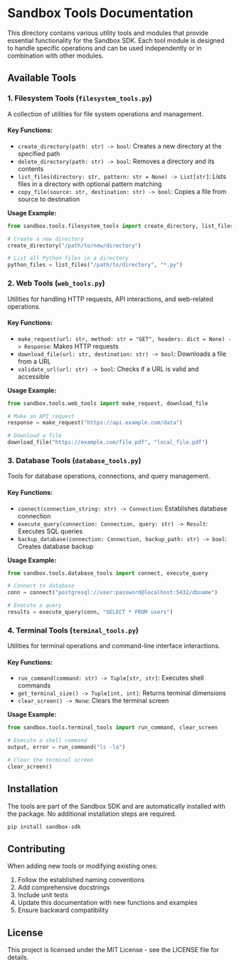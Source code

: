 # Sandbox Tools Documentation

This directory contains various utility tools and modules that provide essential functionality for the Sandbox SDK. Each tool module is designed to handle specific operations and can be used independently or in combination with other modules.

## Available Tools

### 1. Filesystem Tools (`filesystem_tools.py`)

A collection of utilities for file system operations and management.

#### Key Functions:
- `create_directory(path: str) -> bool`: Creates a new directory at the specified path
- `delete_directory(path: str) -> bool`: Removes a directory and its contents
- `list_files(directory: str, pattern: str = None) -> List[str]`: Lists files in a directory with optional pattern matching
- `copy_file(source: str, destination: str) -> bool`: Copies a file from source to destination

**Usage Example:**
```python
from sandbox.tools.filesystem_tools import create_directory, list_files

# Create a new directory
create_directory("/path/to/new/directory")

# List all Python files in a directory
python_files = list_files("/path/to/directory", "*.py")
```

### 2. Web Tools (`web_tools.py`)

Utilities for handling HTTP requests, API interactions, and web-related operations.

#### Key Functions:
- `make_request(url: str, method: str = "GET", headers: dict = None) -> Response`: Makes HTTP requests
- `download_file(url: str, destination: str) -> bool`: Downloads a file from a URL
- `validate_url(url: str) -> bool`: Checks if a URL is valid and accessible

**Usage Example:**
```python
from sandbox.tools.web_tools import make_request, download_file

# Make an API request
response = make_request("https://api.example.com/data")

# Download a file
download_file("https://example.com/file.pdf", "local_file.pdf")
```

### 3. Database Tools (`database_tools.py`)

Tools for database operations, connections, and query management.

#### Key Functions:
- `connect(connection_string: str) -> Connection`: Establishes database connection
- `execute_query(connection: Connection, query: str) -> Result`: Executes SQL queries
- `backup_database(connection: Connection, backup_path: str) -> bool`: Creates database backup

**Usage Example:**
```python
from sandbox.tools.database_tools import connect, execute_query

# Connect to database
conn = connect("postgresql://user:password@localhost:5432/dbname")

# Execute a query
results = execute_query(conn, "SELECT * FROM users")
```

### 4. Terminal Tools (`terminal_tools.py`)

Utilities for terminal operations and command-line interface interactions.

#### Key Functions:
- `run_command(command: str) -> Tuple[str, str]`: Executes shell commands
- `get_terminal_size() -> Tuple[int, int]`: Returns terminal dimensions
- `clear_screen() -> None`: Clears the terminal screen

**Usage Example:**
```python
from sandbox.tools.terminal_tools import run_command, clear_screen

# Execute a shell command
output, error = run_command("ls -la")

# Clear the terminal screen
clear_screen()
```

## Installation

The tools are part of the Sandbox SDK and are automatically installed with the package. No additional installation steps are required.

```bash
pip install sandbox-sdk
```

## Contributing

When adding new tools or modifying existing ones:

1. Follow the established naming conventions
2. Add comprehensive docstrings
3. Include unit tests
4. Update this documentation with new functions and examples
5. Ensure backward compatibility

## License

This project is licensed under the MIT License - see the LICENSE file for details.